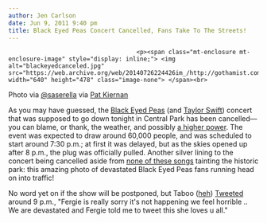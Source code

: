 ```yaml
---
author: Jen Carlson
date: Jun 9, 2011 9:40 pm
title: Black Eyed Peas Concert Cancelled, Fans Take To The Streets!
---
```


	
										<p><span class="mt-enclosure mt-enclosure-image" style="display: inline;"> <img alt="blackeyedcanceled.jpg" src="https://web.archive.org/web/20140726224426im_/http://gothamist.com/attachments/arts_jen/blackeyedcanceled.jpg" width="640" height="478" class="image-none"> </span><br>
<span class="photo_caption">Photo via <a href="https://web.archive.org/web/20140726224426/http://twitter.com/#!/Saserella/status/78987363606466560">@saserella</a> via <a href="https://web.archive.org/web/20140726224426/http://twitter.com/#!/patkiernan/status/78992743812173824">Pat Kiernan</a></span></p>

<p>As you may have guessed, the <a href="https://web.archive.org/web/20140726224426/http://gothamist.com/2011/05/02/black_eyed_peas_to_play_massive_fre.php">Black Eyed Peas</a> (and <a href="https://web.archive.org/web/20140726224426/http://gothamist.com/2011/06/08/warning_black_eyed_peas_and_taylor.php">Taylor Swift</a>) concert that was supposed to go down tonight in Central Park has been cancelled&#x2014;you can blame, or thank, the weather, and possibly <a href="https://web.archive.org/web/20140726224426/http://gothamist.com/2011/06/09/extra_extra_1960.php">a higher power</a>. The event was expected to draw around 60,000 people, and was scheduled to start around 7:30 p.m.; at first it was delayed, but as the skies opened up after 8 p.m., the plug was officially pulled. Another silver lining to the concert being cancelled aside from <a href="https://web.archive.org/web/20140726224426/http://www.youtube.com/results?search_query=black+eyed+peas&amp;aq=f">none of these songs</a> tainting the historic park: this amazing photo of devastated Black Eyed Peas fans running head on into traffic!</p>

<p>No word yet on if the show will be postponed, but Taboo (<a href="https://web.archive.org/web/20140726224426/http://www.hulu.com/watch/221673/saturday-night-live-our-time-with-taboo-and-apldeap">heh</a>) <a href="https://web.archive.org/web/20140726224426/http://twitter.com/#!/TabBep/status/78988711521558528">Tweeted</a> around 9 p.m., &quot;Fergie is really sorry it&apos;s not happening we feel horrible .. We are devastated and Fergie told me to tweet this she loves u all.&quot;</p>					
										
									
				